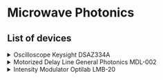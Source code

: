 # Microwave Photonics
## List of devices
<details>
  <summary>Oscilloscope Keysight DSAZ334A</summary>

  ![alt text](https://s7.images.keysight.com/is/image/Keysight/PROD-2391634-01?$ProdMainPreset$)

  [read more](https://www.keysight.com/en/pdx-x202058-pn-DSAZ334A/infiniium-oscilloscope-33-ghz?cc=US&lc=eng)

</details>

<details>
  
  <summary>Motorized Delay Line General Photonics MDL-002</summary>

  ![alt text](http://www.generalphotonics.com/wp-content/uploads/2015/07/MDL-002-D-700x506.jpg)

  [Data sheet](http://www.generalphotonics.com/wp-content/uploads/2017/12/MDL-002-spec-12-17-17.pdf)

  [Manual](http://www.generalphotonics.com/wp-content/uploads/2015/06/MDL-002-OEM-Manual-v15-2-24-15.pdf)

  [read more](http://www.generalphotonics.com/index.php/product/mdl-002-delay-line/)

</details>

<details>
  
  <summary>Intensity Modulator Optilab LMB-20</summary>

  ![alt text](http://legacy.optilab.com/images/products_gallery/LTB-22.png)

  [Data sheet](http://legacy.optilab.com/images/datasheets/LMB-20_06-06-2016_v1.pdf)

  [read more](http://legacy.optilab.com/products/category/Laser_Modulator/20_GHz_Lightwave_Modulator_with_Bias_Control/)

</details>
